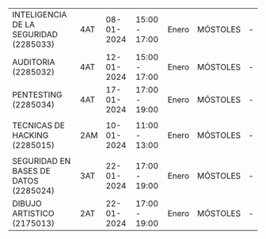 |  |  |  |  |  |  |  |
| ---- | ---- | ---- | ---- | ---- | ---- | ---- |
| INTELIGENCIA DE LA SEGURIDAD (2285033) | 4AT | 08-01-2024 | 15:00 - 17:00 | Enero | MÓSTOLES | - |
| AUDITORIA (2285032) | 4AT | 12-01-2024 | 15:00 - 17:00 | Enero | MÓSTOLES | - |
| PENTESTING (2285034) | 4AT | 17-01-2024 | 17:00 - 19:00 | Enero | MÓSTOLES | - |
|  |  |  |  |  |  |  |
| TECNICAS DE HACKING (2285015) | 2AM | 10-01-2024 | 11:00 - 13:00 | Enero | MÓSTOLES | - |
|  |  |  |  |  |  |  |
| SEGURIDAD EN BASES DE DATOS (2285024) | 3AT | 22-01-2024 | 17:00 - 19:00 | Enero | MÓSTOLES | - |
| DIBUJO ARTISTICO (2175013) | 2AT | 22-01-2024 | 17:00 - 19:00 | Enero | MÓSTOLES | - |
